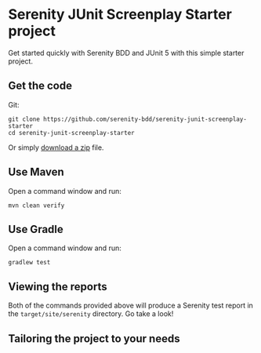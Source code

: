 # Serenity JUnit Screenplay Starter project

Get started quickly with Serenity BDD and JUnit 5 with this simple starter project. 

## Get the code

Git:

    git clone https://github.com/serenity-bdd/serenity-junit-screenplay-starter
    cd serenity-junit-screenplay-starter


Or simply [download a zip](https://github.com/serenity-bdd/serenity-junit-screenplay-starter/archive/master.zip) file.


## Use Maven

Open a command window and run:

    mvn clean verify

## Use Gradle

Open a command window and run:

    gradlew test 

## Viewing the reports

Both of the commands provided above will produce a Serenity test report in the `target/site/serenity` directory. Go take a look!

## Tailoring the project to your needs

